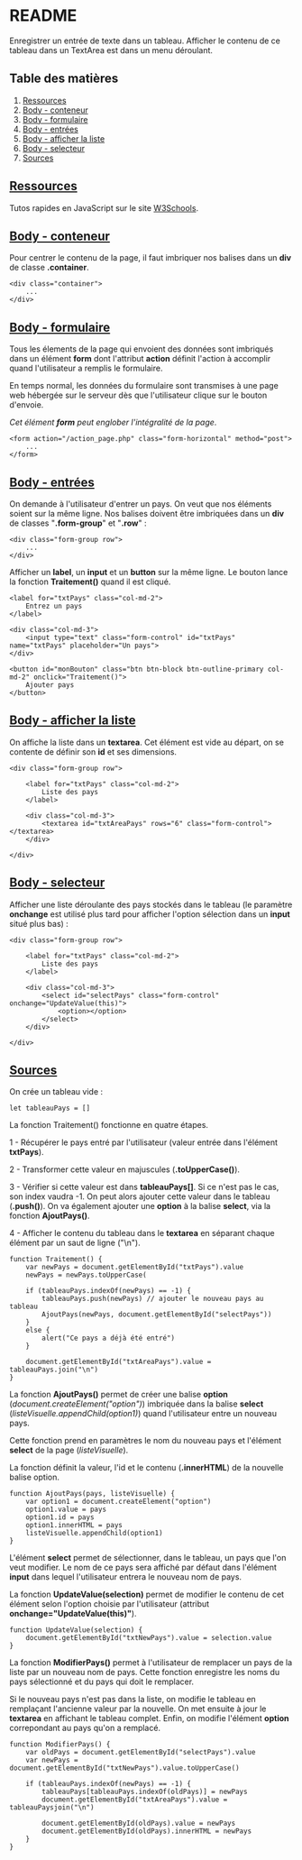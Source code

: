 # README

Enregistrer un entrée de texte dans un tableau. Afficher le contenu de ce tableau dans un TextArea est dans un menu déroulant.

## Table des matières
1. [Ressources](#ressources)
2. [Body - conteneur](#body-cont)
3. [Body - formulaire](#body-form)
4. [Body - entrées](#body-ent)
5. [Body - afficher la liste](#body-aff)
6. [Body - selecteur](#body-sel)
7. [Sources](#sources)

## <a href="ressources">Ressources</a>

Tutos rapides en JavaScript sur le site <a href="https://www.w3schools.com/xml/default.asp" target="_blank">W3Schools</a>.

## <a href="body-cont">Body - conteneur</a>

Pour centrer le contenu de la page, il faut imbriquer nos balises dans un **div** de classe **.container**.

    <div class="container">
        ...
    </div>

## <a href="body-form">Body - formulaire</a>

Tous les élements de la page qui envoient des données sont imbriqués dans un élément **form** dont l'attribut **action** définit l'action à accomplir quand l'utilisateur a remplis le formulaire.

En temps normal, les données du formulaire sont transmises à une page web hébergée sur le serveur dès que l'utilisateur clique sur le bouton d'envoie.

*Cet élément **form** peut englober l'intégralité de la page*.

    <form action="/action_page.php" class="form-horizontal" method="post">
        ...
    </form>

## <a href="body-ent">Body - entrées</a>

On demande à l'utilisateur d'entrer un pays. On veut que nos éléments soient sur la même ligne. Nos balises doivent être imbriquées dans un **div** de classes "**.form-group**" et "**.row**" :

    <div class="form-group row">
        ...
    </div>

Afficher un **label**, un **input** et un **button** sur la même ligne. Le bouton lance la fonction **Traitement()** quand il est cliqué.

    <label for="txtPays" class="col-md-2">
        Entrez un pays
    </label>

    <div class="col-md-3">
        <input type="text" class="form-control" id="txtPays" name="txtPays" placeholder="Un pays">
    </div>

    <button id="monBouton" class="btn btn-block btn-outline-primary col-md-2" onclick="Traitement()">
        Ajouter pays
    </button>

## <a href="body-aff">Body - afficher la liste</a>

On affiche la liste dans un **textarea**. Cet élément est vide au départ, on se contente de définir son **id** et ses dimensions.

    <div class="form-group row">

        <label for="txtPays" class="col-md-2">
            Liste des pays
        </label>
        
        <div class="col-md-3">
            <textarea id="txtAreaPays" rows="6" class="form-control"></textarea>
        </div>

    </div>

## <a href="body-sel">Body - selecteur</a>

Afficher une liste déroulante des pays stockés dans le tableau (le paramètre **onchange** est utilisé plus tard pour afficher l'option sélection dans un **input** situé plus bas) :

    <div class="form-group row">

        <label for="txtPays" class="col-md-2">
            Liste des pays
        </label>

        <div class="col-md-3">
            <select id="selectPays" class="form-control" onchange="UpdateValue(this)">
                <option></option>
            </select>
        </div>

    </div>

## <a href="sources">Sources</a>

On crée un tableau vide :

    let tableauPays = []

La fonction Traitement() fonctionne en quatre étapes.

1 - Récupérer le pays entré par l'utilisateur (valeur entrée dans l'élément **txtPays**).

2 - Transformer cette valeur en majuscules (**.toUpperCase()**).

3 - Vérifier si cette valeur est dans **tableauPays[]**. Si ce n'est pas le cas, son index vaudra -1. On peut alors ajouter cette valeur dans le tableau (**.push()**). On va également ajouter une **option** à la balise **select**, via la fonction **AjoutPays()**.

4 - Afficher le contenu du tableau dans le **textarea** en séparant chaque élément par un saut de ligne ("\n").

    function Traitement() {
        var newPays = document.getElementById("txtPays").value
        newPays = newPays.toUpperCase(

        if (tableauPays.indexOf(newPays) == -1) {
            tableauPays.push(newPays) // ajouter le nouveau pays au tableau
            AjoutPays(newPays, document.getElementById("selectPays"))
        }
        else {
            alert("Ce pays a déjà été entré")
        }

        document.getElementById("txtAreaPays").value = tableauPays.join("\n")
    }

La fonction **AjoutPays()** permet de créer une balise **option** (*document.createElement("option")*) imbriquée dans la balise **select** (*listeVisuelle.appendChild(option1)*) quand l'utilisateur entre un nouveau pays.

Cette fonction prend en paramètres le nom du nouveau pays et l'élément **select** de la page (*listeVisuelle*).

La fonction définit la valeur, l'id et le contenu (**.innerHTML**) de la nouvelle balise option.

    function AjoutPays(pays, listeVisuelle) {
        var option1 = document.createElement("option")
        option1.value = pays
        option1.id = pays
        option1.innerHTML = pays
        listeVisuelle.appendChild(option1)
    }

L'élément **select** permet de sélectionner, dans le tableau, un pays que l'on veut modifier. Le nom de ce pays sera affiché par défaut dans l'élément **input** dans lequel l'utilisateur entrera le nouveau nom de pays.

La fonction **UpdateValue(selection)** permet de modifier le contenu de cet élément selon l'option choisie par l'utilisateur (attribut **onchange="UpdateValue(this)"**).

    function UpdateValue(selection) {
        document.getElementById("txtNewPays").value = selection.value
    }

La fonction **ModifierPays()** permet à l'utilisateur de remplacer un pays de la liste par un nouveau nom de pays. Cette fonction enregistre les noms du pays sélectionné et du pays qui doit le remplacer.

Si le nouveau pays n'est pas dans la liste, on modifie le tableau en remplaçant l'ancienne valeur par la nouvelle. On met ensuite à jour le **textarea** en affichant le tableau complet. Enfin, on modifie l'élément **option** correpondant au pays qu'on a remplacé. 

    function ModifierPays() {
        var oldPays = document.getElementById("selectPays").value
        var newPays = document.getElementById("txtNewPays").value.toUpperCase()

        if (tableauPays.indexOf(newPays) == -1) {
            tableauPays[tableauPays.indexOf(oldPays)] = newPays
            document.getElementById("txtAreaPays").value = tableauPaysjoin("\n")

            document.getElementById(oldPays).value = newPays
            document.getElementById(oldPays).innerHTML = newPays
        }
    }
